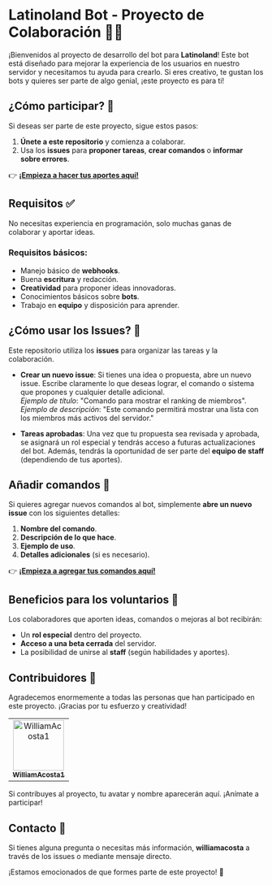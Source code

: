 # Latinoland Bot - Proyecto de Colaboración 🤖🌟

¡Bienvenidos al proyecto de desarrollo del bot para **Latinoland**! Este bot está diseñado para mejorar la experiencia de los usuarios en nuestro servidor y necesitamos tu ayuda para crearlo. Si eres creativo, te gustan los bots y quieres ser parte de algo genial, ¡este proyecto es para ti!

## ¿Cómo participar? 💬

Si deseas ser parte de este proyecto, sigue estos pasos:

1. **Únete a este repositorio** y comienza a colaborar.  
2. Usa los **issues** para **proponer tareas**, **crear comandos** o **informar sobre errores**.  

👉 **[¡Empieza a hacer tus aportes aquí!](../../issues)**  

## Requisitos ✅

No necesitas experiencia en programación, solo muchas ganas de colaborar y aportar ideas.

### Requisitos básicos:
- Manejo básico de **webhooks**.  
- Buena **escritura** y redacción.  
- **Creatividad** para proponer ideas innovadoras.  
- Conocimientos básicos sobre **bots**.  
- Trabajo en **equipo** y disposición para aprender.  

## ¿Cómo usar los Issues? 📝

Este repositorio utiliza los **issues** para organizar las tareas y la colaboración.

- **Crear un nuevo issue**: Si tienes una idea o propuesta, abre un nuevo issue. Escribe claramente lo que deseas lograr, el comando o sistema que propones y cualquier detalle adicional.  
  *Ejemplo de título*: "Comando para mostrar el ranking de miembros".  
  *Ejemplo de descripción*: "Este comando permitirá mostrar una lista con los miembros más activos del servidor."

- **Tareas aprobadas**: Una vez que tu propuesta sea revisada y aprobada, se asignará un rol especial y tendrás acceso a futuras actualizaciones del bot. Además, tendrás la oportunidad de ser parte del **equipo de staff** (dependiendo de tus aportes).

## Añadir comandos 🔧

Si quieres agregar nuevos comandos al bot, simplemente **abre un nuevo issue** con los siguientes detalles:

1. **Nombre del comando**.  
2. **Descripción de lo que hace**.  
3. **Ejemplo de uso**.  
4. **Detalles adicionales** (si es necesario).  

👉 **[¡Empieza a agregar tus comandos aquí!](../../issues)**  

## Beneficios para los voluntarios 🎁

Los colaboradores que aporten ideas, comandos o mejoras al bot recibirán:  
- Un **rol especial** dentro del proyecto.  
- **Acceso a una beta cerrada** del servidor.  
- La posibilidad de unirse al **staff** (según habilidades y aportes).

## Contribuidores 🙌

Agradecemos enormemente a todas las personas que han participado en este proyecto. ¡Gracias por tu esfuerzo y creatividad!

<table>
  <tr>
    <td align="center">
      <a href="https://github.com/WilliamAcosta1">
        <img src="https://avatars.githubusercontent.com/u/000000?v=4" width="100px;" alt="WilliamAcosta1"/>
        <br />
        <sub><b>WilliamAcosta1</b></sub>
      </a>
    </td>
    <!-- Añade más colaboradores aquí -->
  </tr>
</table>

Si contribuyes al proyecto, tu avatar y nombre aparecerán aquí. ¡Anímate a participar!

## Contacto 📩

Si tienes alguna pregunta o necesitas más información, **williamacosta** a través de los issues o mediante mensaje directo.

¡Estamos emocionados de que formes parte de este proyecto! 🎉
